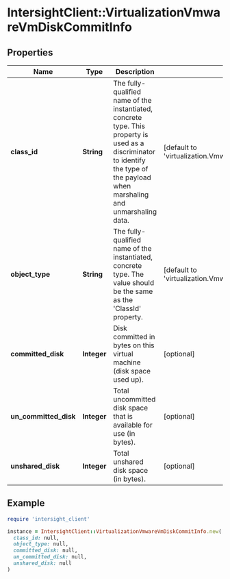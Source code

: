 # IntersightClient::VirtualizationVmwareVmDiskCommitInfo

## Properties

| Name | Type | Description | Notes |
| ---- | ---- | ----------- | ----- |
| **class_id** | **String** | The fully-qualified name of the instantiated, concrete type. This property is used as a discriminator to identify the type of the payload when marshaling and unmarshaling data. | [default to &#39;virtualization.VmwareVmDiskCommitInfo&#39;] |
| **object_type** | **String** | The fully-qualified name of the instantiated, concrete type. The value should be the same as the &#39;ClassId&#39; property. | [default to &#39;virtualization.VmwareVmDiskCommitInfo&#39;] |
| **committed_disk** | **Integer** | Disk committed in bytes on this virtual machine (disk space used up). | [optional] |
| **un_committed_disk** | **Integer** | Total uncommitted disk space that is available for use (in bytes). | [optional] |
| **unshared_disk** | **Integer** | Total unshared disk space (in bytes). | [optional] |

## Example

```ruby
require 'intersight_client'

instance = IntersightClient::VirtualizationVmwareVmDiskCommitInfo.new(
  class_id: null,
  object_type: null,
  committed_disk: null,
  un_committed_disk: null,
  unshared_disk: null
)
```

